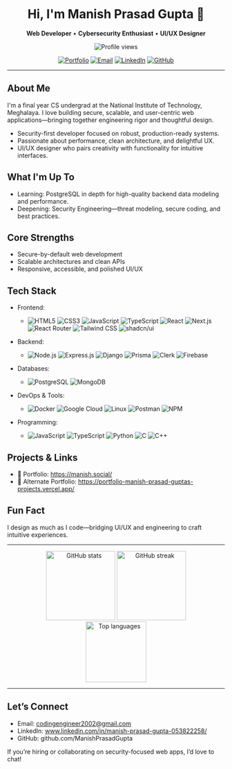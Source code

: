<div align="center">

<h1>Hi, I'm Manish Prasad Gupta 👋</h1>
<p><strong>Web Developer</strong> • <strong>Cybersecurity Enthusiast</strong> • <strong>UI/UX Designer</strong></p>

<!-- Profile view counter -->
<p>
  <img src="https://komarev.com/ghpvc/?username=ManishPrasadGupta&label=Profile%20Views&color=0e75b6&style=flat" alt="Profile views" />
</p>

<p>
  <a href="https://manish.social/"><img alt="Portfolio" src="https://img.shields.io/badge/Portfolio-manish.social-000000?logo=vercel&logoColor=white&style=flat"></a>
  <a href="mailto:codingengineer2002@gmail.com"><img alt="Email" src="https://img.shields.io/badge/Email-codingengineer2002%40gmail.com-D14836?logo=gmail&logoColor=white&style=flat"></a>
  <a href="https://www.linkedin.com/in/manish-prasad-gupta-053822258/"><img alt="LinkedIn" src="https://img.shields.io/badge/LinkedIn-Connect-0077B5?logo=linkedin&logoColor=white&style=flat"></a>
  <a href="https://github.com/ManishPrasadGupta"><img alt="GitHub" src="https://img.shields.io/badge/GitHub-ManishPrasadGupta-181717?logo=github&logoColor=white&style=flat"></a>
</p>

</div>

---

## About Me

I'm a final year CS undergrad at the National Institute of Technology, Meghalaya. I love building secure, scalable, and user-centric web applications—bringing together engineering rigor and thoughtful design.

- Security-first developer focused on robust, production-ready systems.
- Passionate about performance, clean architecture, and delightful UX.
- UI/UX designer who pairs creativity with functionality for intuitive interfaces.

## What I'm Up To

- Learning: PostgreSQL in depth for high-quality backend data modeling and performance.
- Deepening: Security Engineering—threat modeling, secure coding, and best practices.

## Core Strengths

- Secure-by-default web development
- Scalable architectures and clean APIs
- Responsive, accessible, and polished UI/UX

## Tech Stack

- Frontend:
  - ![HTML5](https://img.shields.io/badge/-HTML5-E34F26?logo=html5&logoColor=white&style=flat)
  ![CSS3](https://img.shields.io/badge/-CSS3-1572B6?logo=css3&logoColor=white&style=flat)
  ![JavaScript](https://img.shields.io/badge/-JavaScript-F7DF1E?logo=javascript&logoColor=black&style=flat)
  ![TypeScript](https://img.shields.io/badge/-TypeScript-3178C6?logo=typescript&logoColor=white&style=flat)
  ![React](https://img.shields.io/badge/-React-61DAFB?logo=react&logoColor=black&style=flat)
  ![Next.js](https://img.shields.io/badge/-Next.js-000000?logo=next.js&logoColor=white&style=flat)
  ![React Router](https://img.shields.io/badge/-React%20Router-CA4245?logo=react-router&logoColor=white&style=flat)
  ![Tailwind CSS](https://img.shields.io/badge/-TailwindCSS-06B6D4?logo=tailwindcss&logoColor=white&style=flat)
  ![shadcn/ui](https://img.shields.io/badge/-shadcn%2Fui-000000?logo=vercel&logoColor=white&style=flat)

- Backend:
  - ![Node.js](https://img.shields.io/badge/-Node.js-339933?logo=node.js&logoColor=white&style=flat)
  ![Express.js](https://img.shields.io/badge/-Express.js-000000?logo=express&logoColor=white&style=flat)
  ![Django](https://img.shields.io/badge/-Django-092E20?logo=django&logoColor=white&style=flat)
  ![Prisma](https://img.shields.io/badge/-Prisma-2D3748?logo=prisma&logoColor=white&style=flat)
  ![Clerk](https://img.shields.io/badge/-Clerk-3A7FF2?logo=clerk&logoColor=white&style=flat)
  ![Firebase](https://img.shields.io/badge/-Firebase-FFCA28?logo=firebase&logoColor=black&style=flat)

- Databases:
  - ![PostgreSQL](https://img.shields.io/badge/-PostgreSQL-336791?logo=postgresql&logoColor=white&style=flat)
  ![MongoDB](https://img.shields.io/badge/-MongoDB-47A248?logo=mongodb&logoColor=white&style=flat)

- DevOps & Tools:
  - ![Docker](https://img.shields.io/badge/-Docker-2496ED?logo=docker&logoColor=white&style=flat)
  ![Google Cloud](https://img.shields.io/badge/-Google%20Cloud-4285F4?logo=google-cloud&logoColor=white&style=flat)
  ![Linux](https://img.shields.io/badge/-Linux-FCC624?logo=linux&logoColor=black&style=flat)
  ![Postman](https://img.shields.io/badge/-Postman-FF6C37?logo=postman&logoColor=white&style=flat)
  ![NPM](https://img.shields.io/badge/-NPM-CB3837?logo=npm&logoColor=white&style=flat)

- Programming:
  - ![JavaScript](https://img.shields.io/badge/-JavaScript-F7DF1E?logo=javascript&logoColor=black&style=flat)
  ![TypeScript](https://img.shields.io/badge/-TypeScript-3178C6?logo=typescript&logoColor=white&style=flat)
  ![Python](https://img.shields.io/badge/-Python-3776AB?logo=python&logoColor=white&style=flat)
  ![C](https://img.shields.io/badge/-C-A8B9CC?logo=c&logoColor=white&style=flat)
  ![C++](https://img.shields.io/badge/-C++-00599C?logo=c%2B%2B&logoColor=white&style=flat)

## Projects & Links

- 🚀 Portfolio: https://manish.social/
- 🧭 Alternate Portfolio: https://portfolio-manish-prasad-guptas-projects.vercel.app/

## Fun Fact

I design as much as I code—bridging UI/UX and engineering to craft intuitive experiences.

---

<div align="center">

<!-- GitHub Stats -->
<img src="https://github-readme-stats.vercel.app/api?username=ManishPrasadGupta&show_icons=true&theme=tokyonight&hide_border=true" height="160" alt="GitHub stats" />
<img src="https://streak-stats.demolab.com?user=ManishPrasadGupta&theme=tokyonight&hide_border=true" height="160" alt="GitHub streak" />

<!-- Top Languages -->
<br />
<img src="https://github-readme-stats.vercel.app/api/top-langs/?username=ManishPrasadGupta&layout=compact&theme=tokyonight&hide_border=true" height="140" alt="Top languages" />

</div>

---

## Let’s Connect

- Email: codingengineer2002@gmail.com
- LinkedIn: www.linkedin.com/in/manish-prasad-gupta-053822258/
- GitHub: github.com/ManishPrasadGupta

If you’re hiring or collaborating on security-focused web apps, I’d love to chat!
